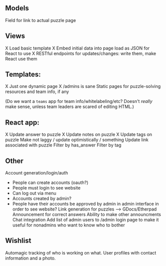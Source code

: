 ## Models
Field for link to actual puzzle page

## Views
X Load basic template
X Embed initial data into page load as JSON for React to use
X RESTful endpoints for updates/changes: write them, make React use them

## Templates:
X Just one dynamic page
X /admins is sane
Static pages for puzzle-solving resources and team info, if any

(Do we want a `teams` app for team info/whitelabeling/etc? Doesn't *really* make sense, unless team leaders are scared of editing HTML.)

## React app:
X Update answer to puzzle
X Update notes on puzzle
X Update tags on puzzle
Make not laggy / update optimistically / something
Update link associated with puzzle
Filter by has_answer
Filter by tag

## Other
Account generation/login/auth
  * People can create accounts (oauth?)
  * People must login to see website
  * Can log out via menu
  * Accounts created by admin?
  * People have their accounts be approved by admin in admin interface in order to see website?
Link generation for puzzles --> GDocs/Etherpad
Announcement for correct answers
Ability to make other announcments
Chat integration
Add list of admin users to /admin login page to make it useful for nonadmins who want to know who to bother

## Wishlist
Automagic tracking of who is working on what.
User profiles with contact information and a photo.
